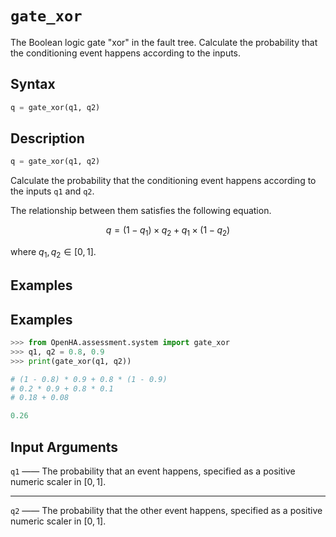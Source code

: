# `gate_xor`

The Boolean logic gate "xor" in the fault tree.
Calculate the probability that the conditioning event happens according to the inputs.

## Syntax

```python
q = gate_xor(q1, q2)
```

## Description

```python
q = gate_xor(q1, q2)
```

Calculate the probability that the conditioning event happens according to the inputs `q1` and `q2`.

The relationship between them satisfies the following equation.

$$
q = \left(1-q_1\right)\times q_2+q_1\times\left(1-q_2\right)
$$

where $q_1,q_2\in\left[0,1\right]$.

## Examples

## Examples

```python
>>> from OpenHA.assessment.system import gate_xor
>>> q1, q2 = 0.8, 0.9
>>> print(gate_xor(q1, q2))

# (1 - 0.8) * 0.9 + 0.8 * (1 - 0.9)
# 0.2 * 0.9 + 0.8 * 0.1
# 0.18 + 0.08

0.26

```

## Input Arguments

`q1` —— The probability that an event happens, specified as a positive numeric scaler in $\left[0,1\right]$.

---

`q2` —— The probability that the other event happens, specified as a positive numeric scaler in $\left[0,1\right]$.
